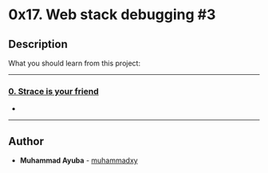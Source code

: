 # 0x17. Web stack debugging #3

## Description
What you should learn from this project:

---

### [0. Strace is your friend](./0-strace_is_your_friend.pp)
* 

---

## Author
* **Muhammad Ayuba** - [muhammadxy](https://github.com/muhammadxy)

